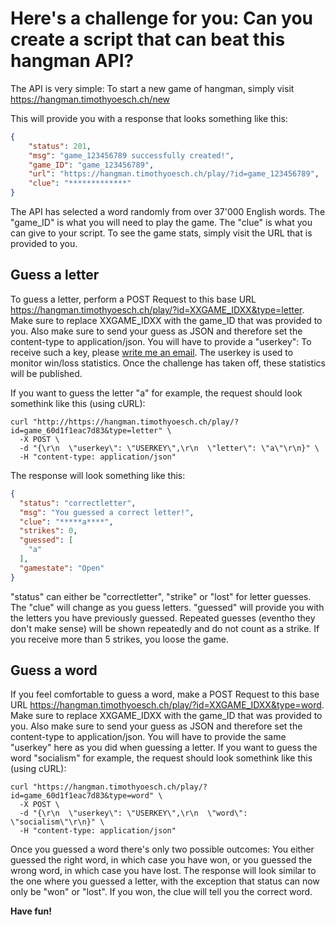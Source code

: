 # Here's a challenge for you: Can you create a script that can beat this hangman API?

The API is very simple: To start a new game of hangman, simply visit https://hangman.timothyoesch.ch/new

This will provide you with a response that looks something like this:

```json
{
	"status": 201,
	"msg": "game_123456789 successfully created!",
	"game_ID": "game_123456789",
	"url": "https://hangman.timothyoesch.ch/play/?id=game_123456789",
	"clue": "*************"
}
```

The API has selected a word randomly from over 37'000 English words. The "game_ID" is what you will need to play the game. The "clue" is what you can give to your script. To see the game stats, simply visit the URL that is provided to you.



## Guess a letter

To guess a letter, perform a POST Request to this base URL https://hangman.timothyoesch.ch/play/?id=XXGAME_IDXX&type=letter. Make sure to replace XXGAME_IDXX with the game_ID that was provided to you. Also make sure to send your guess as JSON and therefore set the content-type to application/json. You will have to provide a "userkey": To receive such a key, please [write me an email](mailto:timothy@kpunkt.ch). The userkey is used to monitor win/loss statistics. Once the challenge has taken off, these statistics will be published. 

If you want to guess the letter "a" for example, the request should look somethink like this (using cURL):

```cURL
curl "http://https://hangman.timothyoesch.ch/play/?id=game_60d1f1eac7d83&type=letter" \
  -X POST \
  -d "{\r\n  \"userkey\": \"USERKEY\",\r\n  \"letter\": \"a\"\r\n}" \
  -H "content-type: application/json" 
```

The response will look something like this:

```json
{
  "status": "correctletter",
  "msg": "You guessed a correct letter!",
  "clue": "*****a****",
  "strikes": 0,
  "guessed": [
    "a"
  ],
  "gamestate": "Open"
}
```

"status" can either be "correctletter", "strike" or "lost" for letter guesses. The "clue" will change as you guess letters. "guessed" will provide you with the letters you have previously guessed. Repeated guesses (eventho they don't make sense) will be shown repeatedly and do not count as a strike. If you receive more than 5 strikes, you loose the game.



## Guess a word

If you feel comfortable to guess a word, make a POST Request to this base URL https://hangman.timothyoesch.ch/play/?id=XXGAME_IDXX&type=word. Make sure to replace XXGAME_IDXX with the game_ID that was provided to you. Also make sure to send your guess as JSON and therefore set the content-type to application/json. You will have to provide the same "userkey" here as you did when guessing a letter. If you want to guess the word "socialism" for example, the request should look somethink like this (using cURL):

```cURL
curl "https://hangman.timothyoesch.ch/play/?id=game_60d1f1eac7d83&type=word" \
  -X POST \
  -d "{\r\n  \"userkey\": \"USERKEY\",\r\n  \"word\": \"socialism\"\r\n}" \
  -H "content-type: application/json" 
```



Once you guessed a word there's only two possible outcomes: You either guessed the right word, in which case you have won, or you guessed the wrong word, in which case you have lost. The response will look similar to the one where you guessed a letter, with the exception that status can now only be "won" or "lost". If you won, the clue will tell you the correct word.



**Have fun!**